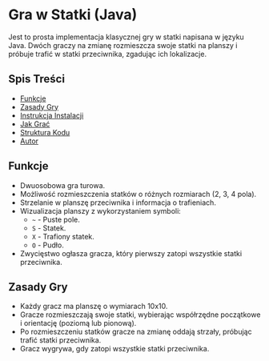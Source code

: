 # Gra w Statki (Java)

Jest to prosta implementacja klasycznej gry w statki napisana w języku Java. Dwóch graczy na zmianę rozmieszcza swoje statki na planszy i próbuje trafić w statki przeciwnika, zgadując ich lokalizacje.

## Spis Treści
- [Funkcje](#funkcje)
- [Zasady Gry](#zasady-gry)
- [Instrukcja Instalacji](#instrukcja-instalacji)
- [Jak Grać](#jak-grać)
- [Struktura Kodu](#struktura-kodu)
- [Autor](#autor)

## Funkcje
- Dwuosobowa gra turowa.
- Możliwość rozmieszczenia statków o różnych rozmiarach (2, 3, 4 pola).
- Strzelanie w planszę przeciwnika i informacja o trafieniach.
- Wizualizacja planszy z wykorzystaniem symboli:
  - `~` - Puste pole.
  - `S` - Statek.
  - `X` - Trafiony statek.
  - `O` - Pudło.
- Zwycięstwo ogłasza gracza, który pierwszy zatopi wszystkie statki przeciwnika.

## Zasady Gry
- Każdy gracz ma planszę o wymiarach 10x10.
- Gracze rozmieszczają swoje statki, wybierając współrzędne początkowe i orientację (poziomą lub pionową).
- Po rozmieszczeniu statków gracze na zmianę oddają strzały, próbując trafić statki przeciwnika.
- Gracz wygrywa, gdy zatopi wszystkie statki przeciwnika.

